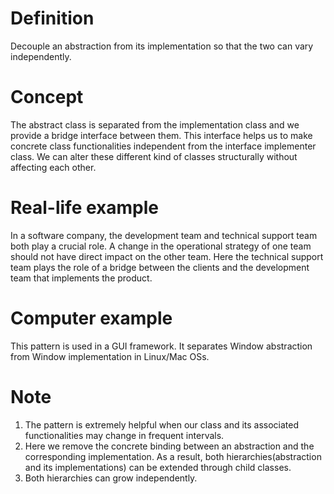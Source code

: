 # Definition
Decouple an abstraction from its implementation so that the two can vary independently.

# Concept
The abstract class is separated from the implementation class and we provide a bridge interface between them. This interface helps us to make concrete class functionalities independent from the interface implementer class. We can alter these different kind of classes structurally without affecting each other.

# Real-life example
In a software company, the development team and technical support team both play a crucial role. A change in the operational strategy  of one team should not have direct impact on the other team. Here the technical support team plays the role of a bridge between the clients and the development team that implements the product.

# Computer example
This pattern is used in a GUI framework. It separates Window abstraction from Window implementation in Linux/Mac OSs.
 
# Note
1. The pattern is extremely helpful when our class and its associated functionalities may change in frequent intervals.
2. Here we remove the concrete binding between an abstraction and the corresponding implementation. As a result, both hierarchies(abstraction and its implementations) can be extended through child classes.
3. Both hierarchies can grow independently.
